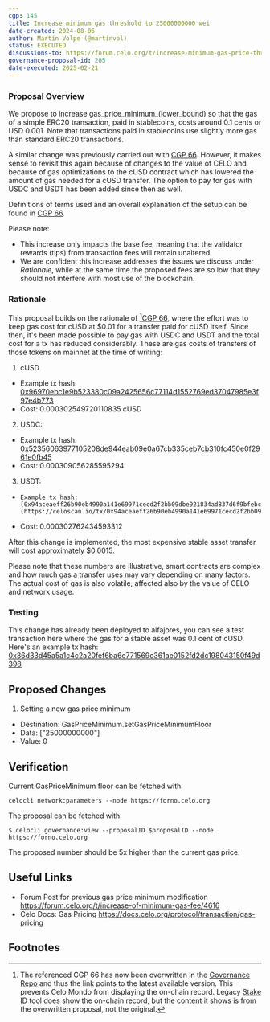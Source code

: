 ```yaml
---
cgp: 145
title: Increase minimum gas threshold to 25000000000 wei
date-created: 2024-08-06
author: Martín Volpe (@martinvol)
status: EXECUTED
discussions-to: https://forum.celo.org/t/increase-minimum-gas-price-threshold-to-25000000000-wei
governance-proposal-id: 205
date-executed: 2025-02-21
---
```


### Proposal Overview

We propose to increase gas_price_minimum_(lower_bound) so that the gas of a simple ERC20 transaction, paid in stablecoins, costs around 0.1 cents or USD 0.001. Note that transactions paid in stablecoins use slightly more gas than standard ERC20 transactions.

A similar change was previously carried out with [CGP 66](https://github.com/celo-org/governance/blob/277ae3cb52e8bbb0e7f74c819b9b09f738f4bbd0/CGPs/cgp-0066.md). However, it makes sense to revisit this again because of changes to the value of CELO and because of gas optimizations to the cUSD contract which has lowered the amount of gas needed for a cUSD transfer. The option to pay for gas with USDC and USDT has been added since then as well.

Definitions of terms used and an overall explanation of the setup can be found in [CGP 66](https://github.com/celo-org/governance/blob/277ae3cb52e8bbb0e7f74c819b9b09f738f4bbd0/CGPs/cgp-0066.md).

Please note: 
* This increase only impacts the base fee, meaning that the validator rewards (tips) from transaction fees will remain unaltered.
* We are confident this increase addresses the issues we discuss under _Rationale_, while at the same time the proposed fees are so low that they should not interfere with most use of the blockchain.

### Rationale

This proposal builds on the rationale of [^1][CGP 66](https://github.com/celo-org/governance/blob/277ae3cb52e8bbb0e7f74c819b9b09f738f4bbd0/CGPs/cgp-0066.md), where the effort was to keep gas cost for cUSD at $0.01 for a transfer paid for cUSD itself. Since then, it's been made possible to pay gas with USDC and USDT and the total cost for a tx has reduced considerably. These are gas costs of transfers of those tokens on mainnet at the time of writing:

1. cUSD
  * Example tx hash: [0x96970ebc1e9b523380c09a2425656c77114d1552769ed37047985e3f97e4b773](https://celoscan.io/tx/0x96970ebc1e9b523380c09a2425656c77114d1552769ed37047985e3f97e4b773)
  * Cost: 0.000302549720110835 cUSD
2. USDC:
  * Example tx hash: [0x52356063977105208de944eab09e0a67cb335ceb7cb310fc450e0f2961e0fb45](https://celoscan.io/tx/0x52356063977105208de944eab09e0a67cb335ceb7cb310fc450e0f2961e0fb45)
  * Cost: 0.000309056285595294
3. USDT:
  * 	Example tx hash: [0x94aceaeff26b90eb4990a141e69971cecd2f2bb09dbe921834ad837d6f9bfebc](https://celoscan.io/tx/0x94aceaeff26b90eb4990a141e69971cecd2f2bb09dbe921834ad837d6f9bfebc)
  * Cost: 0.000302762434593312


After this change is implemented, the most expensive stable asset transfer will cost approximately $0.0015.

Please note that these numbers are illustrative, smart contracts are complex and how much gas a transfer uses may vary depending on many factors. The actual cost of gas is also volatile, affected also by the value of CELO and network usage.

### Testing

This change has already been deployed to alfajores, you can see a test transaction here where the gas for a stable asset was 0.1 cent of cUSD. Here's an example tx hash: [0x36d33d45a5a1c4c2a20fef6ba6e771569c361ae0152fd2dc198043150f49d398](https://alfajores.celoscan.io/tx/0x36d33d45a5a1c4c2a20fef6ba6e771569c361ae0152fd2dc198043150f49d398)

## Proposed Changes


1. Setting a new gas price minimum
  - Destination: GasPriceMinimum.setGasPriceMinimumFloor
  - Data: ["25000000000"]
  - Value: 0

## Verification

Current GasPriceMinimum floor can be fetched with:

`celocli network:parameters --node https://forno.celo.org`

The proposal can be fetched with:

`$ celocli governance:view --proposalID $proposalID --node https://forno.celo.org`

The proposed number should be 5x higher than the current gas price.

## Useful Links

* Forum Post for previous gas price minimum modification https://forum.celo.org/t/increase-of-minimum-gas-fee/4616
* Celo Docs: Gas Pricing https://docs.celo.org/protocol/transaction/gas-pricing

## Footnotes
[^1]: The referenced CGP 66 has now been overwritten in the [Governance Repo](https://github.com/celo-org/governance/) and thus the link points to the latest available version. This prevents Celo Mondo from displaying the on-chain record. Legacy [Stake ID](https://celo.stake.id/#/proposal/83) tool does show the on-chain record, but the content it shows is from the overwritten proposal, not the original.
